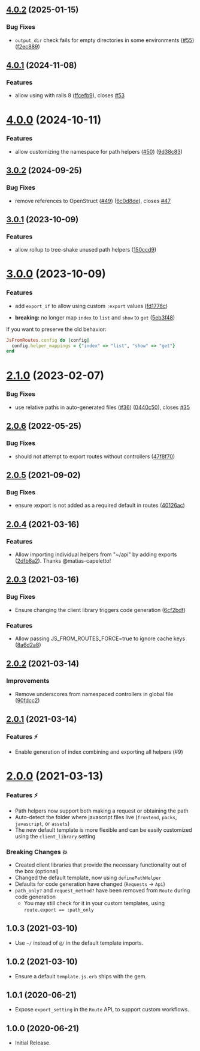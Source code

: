 ## [4.0.2](https://github.com/ElMassimo/js_from_routes/compare/js_from_routes@4.0.1...js_from_routes@4.0.2) (2025-01-15)


### Bug Fixes

* `output_dir` check fails for empty directories in some environments ([#55](https://github.com/ElMassimo/js_from_routes/issues/55)) ([f2ec889](https://github.com/ElMassimo/js_from_routes/commit/f2ec889bcbadad2d15864ab130ff4a118d99f1da))



## [4.0.1](https://github.com/ElMassimo/js_from_routes/compare/js_from_routes@4.0.0...js_from_routes@4.0.1) (2024-11-08)


### Features

* allow using with rails 8 ([ffcefb9](https://github.com/ElMassimo/js_from_routes/commit/ffcefb9c4eda530cec107b0e74e71d318f6e76a0)), closes [#53](https://github.com/ElMassimo/js_from_routes/issues/53)



# [4.0.0](https://github.com/ElMassimo/js_from_routes/compare/js_from_routes@3.0.2...js_from_routes@4.0.0) (2024-10-11)


### Features

* allow customizing the namespace for path helpers ([#50](https://github.com/ElMassimo/js_from_routes/issues/50)) ([9d38c83](https://github.com/ElMassimo/js_from_routes/commit/9d38c8312ef1275b3b8c18c1129bc936da08bcd0))



## [3.0.2](https://github.com/ElMassimo/js_from_routes/compare/js_from_routes@3.0.1...js_from_routes@3.0.2) (2024-09-25)


### Bug Fixes

* remove references to OpenStruct ([#49](https://github.com/ElMassimo/js_from_routes/issues/49)) ([6c0d8de](https://github.com/ElMassimo/js_from_routes/commit/6c0d8ded2bf82ccc2f8f35508dc256c3b301069a)), closes [#47](https://github.com/ElMassimo/js_from_routes/issues/47)



## [3.0.1](https://github.com/ElMassimo/js_from_routes/compare/js_from_routes@3.0.0...js_from_routes@3.0.1) (2023-10-09)


### Features

* allow rollup to tree-shake unused path helpers ([150ccd9](https://github.com/ElMassimo/js_from_routes/commit/150ccd9dd616ce448b50ae6c2807dd7f5678479d))



# [3.0.0](https://github.com/ElMassimo/js_from_routes/compare/js_from_routes@2.1.0...js_from_routes@3.0.0) (2023-10-09)


### Features

* add `export_if` to allow using custom `:export` values ([fd1776c](https://github.com/ElMassimo/js_from_routes/commit/fd1776cc91402f1e9a9003031cb9fd6c3a0d63f9))

* **breaking:** no longer map `index` to `list` and `show` to `get` ([5eb3f48](https://github.com/ElMassimo/js_from_routes/commit/5eb3f48de71fe38ee1c67d9b91a81d71a437e1a8))

If you want to preserve the old behavior:

```ruby
JsFromRoutes.config do |config|
  config.helper_mappings = {"index" => "list", "show" => "get"}
end
```

# [2.1.0](https://github.com/ElMassimo/js_from_routes/compare/js_from_routes@2.0.6...js_from_routes@2.1.0) (2023-02-07)


### Bug Fixes

* use relative paths in auto-generated files ([#36](https://github.com/ElMassimo/js_from_routes/issues/36)) ([0440c50](https://github.com/ElMassimo/js_from_routes/commit/0440c505b1b4d3cca6c390004234faacd10b9480)), closes [#35](https://github.com/ElMassimo/js_from_routes/issues/35)



## [2.0.6](https://github.com/ElMassimo/js_from_routes/compare/js_from_routes@2.0.5...js_from_routes@2.0.6) (2022-05-25)


### Bug Fixes

* should not attempt to export routes without controllers ([47f8f70](https://github.com/ElMassimo/js_from_routes/commit/47f8f70b0db98baa240470f8b2b891a730499518))



## [2.0.5](https://github.com/ElMassimo/js_from_routes/compare/js_from_routes@2.0.4...js_from_routes@2.0.5) (2021-09-02)


### Bug Fixes

* ensure :export is not added as a required default in routes ([40126ac](https://github.com/ElMassimo/js_from_routes/commit/40126ac27caeee33abef1c7067ba1db88ea03660))



## [2.0.4](https://github.com/ElMassimo/js_from_routes/compare/js_from_routes@2.0.3...js_from_routes@2.0.4) (2021-03-16)

### Features

* Allow importing individual helpers from "~/api" by adding exports ([2dfb8a2](https://github.com/ElMassimo/js_from_routes/commit/2dfb8a27d182376d75f0b037258bc772553e43f3)). Thanks @matias-capeletto!


## [2.0.3](https://github.com/ElMassimo/js_from_routes/compare/js_from_routes@2.0.2...js_from_routes@2.0.3) (2021-03-16)


### Bug Fixes

* Ensure changing the client library triggers code generation ([6cf2bdf](https://github.com/ElMassimo/js_from_routes/commit/6cf2bdf4896dafe0d1e80668551665c46bfcadc6))


### Features

* Allow passing JS_FROM_ROUTES_FORCE=true to ignore cache keys ([8a6d2a8](https://github.com/ElMassimo/js_from_routes/commit/8a6d2a807e0a9926c6b24e1fc9127f917ec0ed5d))



## [2.0.2](https://github.com/ElMassimo/js_from_routes/compare/js_from_routes@2.0.1...js_from_routes@2.0.2) (2021-03-14)

### Improvements

- Remove underscores from namespaced controllers in global file ([90fdcc2](https://github.com/ElMassimo/js_from_routes/commit/90fdcc2))

## [2.0.1](https://github.com/ElMassimo/js_from_routes/compare/js_from_routes@2.0.0...js_from_routes@2.0.1) (2021-03-14)

### Features ⚡️

- Enable generation of index combining and exporting all helpers (#9)

# [2.0.0](https://github.com/ElMassimo/js_from_routes/compare/v1.0.3...js_from_routes@2.0.0) (2021-03-13)

### Features ⚡️

- Path helpers now support both making a request or obtaining the path
- Auto-detect the folder where javascript files live (`frontend`, `packs`, `javascript`, or `assets`)
- The new default template is more flexible and can be easily customized using the `client_library` setting

### Breaking Changes 💥

- Created client libraries that provide the necessary functionality out of the box (optional)
- Changed the default template, now using `definePathHelper`
- Defaults for code generation have changed (`Requests` → `Api`)
- `path_only?` and `request_method?` have been removed from `Route` during code generation
  - You may still check for it in your custom templates, using `route.export == :path_only`

## 1.0.3 (2021-03-10) ##

*   Use `~/` instead of `@/` in the default template imports.


## 1.0.2 (2021-03-10) ##

*   Ensure a default `template.js.erb` ships with the gem.


## 1.0.1 (2020-06-21) ##

*   Expose `export_setting` in the `Route` API, to support custom workflows.


## 1.0.0 (2020-06-21) ##

*   Initial Release.
